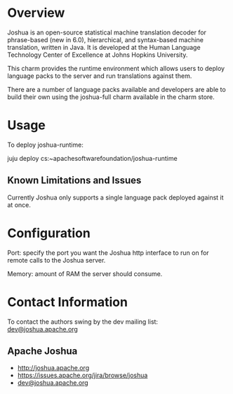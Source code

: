 # Overview

Joshua is an open-source statistical machine translation decoder for phrase-based 
(new in 6.0), hierarchical, and syntax-based machine translation, written in Java. 
It is developed at the Human Language Technology Center of Excellence at Johns 
Hopkins University.

This charm provides the runtime environment which allows users to deploy language
packs to the server and run translations against them.

There are a number of language packs available and developers are able to build
their own using the joshua-full charm available in the charm store.


# Usage

To deploy joshua-runtime:

   juju deploy cs:~apachesoftwarefoundation/joshua-runtime

## Known Limitations and Issues

Currently Joshua only supports a single language pack deployed against it at once.

# Configuration

Port: specify the port you want the Joshua http interface to run on for remote
calls to the Joshua server.

Memory: amount of RAM the server should consume. 

# Contact Information

To contact the authors swing by the dev mailing list:
dev@joshua.apache.org

## Apache Joshua

  - http://joshua.apache.org
  - https://issues.apache.org/jira/browse/joshua
  - dev@joshua.apache.org

